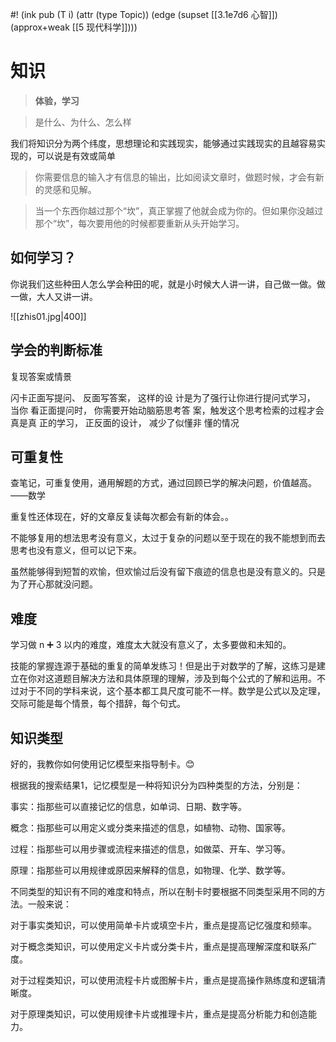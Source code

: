 #! (ink pub (T i) (attr (type Topic)) (edge (supset [[3.1e7d6 心智]]) (approx+weak [[5 现代科学]])))

# 知识

> **体验，学习**

> 是什么、为什么、怎么样

我们将知识分为两个纬度，思想理论和实践现实，能够通过实践现实的且越容易实现的，可以说是有效或简单

> 你需要信息的输入才有信息的输出，比如阅读文章时，做题时候，才会有新的灵感和见解。

> 当一个东西你越过那个“坎”，真正掌握了他就会成为你的。但如果你没越过那个“坎”，每次要用他的时候都要重新从头开始学习。


## 如何学习？

你说我们这些种田人怎么学会种田的呢，就是小时候大人讲一讲，自己做一做。做一做，大人又讲一讲。

![[zhis01.jpg|400]]

## 学会的判断标准

复现答案或情景

闪卡正面写提问、 反面写答案， 这样的设 计是为了强行让你进行提问式学习， 当你 看正面提问时， 你需要开始动脑筋思考答 案，触发这个思考检索的过程才会真是真 正的学习， 正反面的设计， 减少了似懂非 懂的情况

## 可重复性


查笔记，可重复使用，通用解题的方式，通过回顾已学的解决问题，价值越高。——数学

重复性还体现在，好的文章反复读每次都会有新的体会。。

不能够复用的想法思考没有意义，太过于复杂的问题以至于现在的我不能想到而去思考也没有意义，但可以记下来。

虽然能够得到短暂的欢愉，但欢愉过后没有留下痕迹的信息也是没有意义的。只是为了开心那就没问题。



## 难度

学习做 n ➕ 3 以内的难度，难度太大就没有意义了，太多要做和未知的。

技能的掌握连源于基础的重复的简单发练习！但是出于对数学的了解，这练习是建立在你对这道题目解决方法和具体原理的理解，涉及到每个公式的了解和运用。不过对于不同的学科来说，这个基本都工具尺度可能不一样。数学是公式以及定理，交际可能是每个情景，每个措辞，每个句式。


## 知识类型

好的，我教你如何使用记忆模型来指导制卡。😊

根据我的搜索结果1，记忆模型是一种将知识分为四种类型的方法，分别是：

事实：指那些可以直接记忆的信息，如单词、日期、数字等。

概念：指那些可以用定义或分类来描述的信息，如植物、动物、国家等。

过程：指那些可以用步骤或流程来描述的信息，如做菜、开车、学习等。

原理：指那些可以用规律或原因来解释的信息，如物理、化学、数学等。

不同类型的知识有不同的难度和特点，所以在制卡时要根据不同类型采用不同的方法。一般来说：

对于事实类知识，可以使用简单卡片或填空卡片，重点是提高记忆强度和频率。

对于概念类知识，可以使用定义卡片或分类卡片，重点是提高理解深度和联系广度。

对于过程类知识，可以使用流程卡片或图解卡片，重点是提高操作熟练度和逻辑清晰度。

对于原理类知识，可以使用规律卡片或推理卡片，重点是提高分析能力和创造能力。